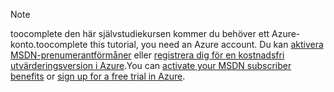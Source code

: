 > [!NOTE]
> <span data-ttu-id="ab901-101">toocomplete den här självstudiekursen kommer du behöver ett Azure-konto.</span><span class="sxs-lookup"><span data-stu-id="ab901-101">toocomplete this tutorial, you need an Azure account.</span></span> <span data-ttu-id="ab901-102">Du kan <a href="http://www.windowsazure.com/pricing/member-offers/msdn-benefits-details/" target="_blank">aktivera MSDN-prenumerantförmåner</a> eller <a href="http://www.windowsazure.com/pricing/free-trial/" target="_blank">registrera dig för en kostnadsfri utvärderingsversion i Azure</a>.</span><span class="sxs-lookup"><span data-stu-id="ab901-102">You can <a href="http://www.windowsazure.com/pricing/member-offers/msdn-benefits-details/" target="_blank">activate your MSDN subscriber benefits</a> or <a href="http://www.windowsazure.com/pricing/free-trial/" target="_blank">sign up for a free trial in Azure</a>.</span></span>
> 
> 

